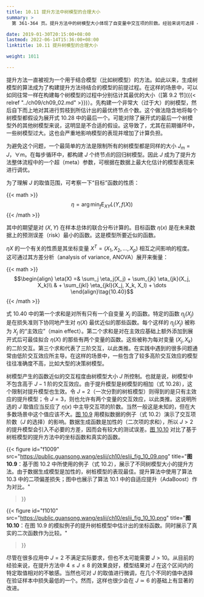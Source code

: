 ```yaml
---
title: 10.11 提升方法中树模型的合理大小
summary: >
  第 361-364 页。提升方法中的树模型大小体现了自变量中交互项的阶数。经验来说可选择 4 至 8 之间的取值，或直接令树大小为 6。

date: 2019-01-30T20:15:00+08:00
lastmod: 2022-06-14T15:36:00+08:00
linktitle: 10.11 提升树模型的合理大小

weight: 1011

---
```


提升方法一直被视为一个用于结合模型（比如树模型）的方法。如此以来，生成树模型的算法成为了构建提升方法待结合的模型的前提过程。在这样的场景中，可以如同往常一样在构建每个树模型的过程中分别估计其最优的大小（[第 9.2 节]({{< relref "../ch09/ch09_02.md" >}})）。先构建一个非常大（过于大）的树模型，然后自下而上地对其进行剪枝到所估计出的最优终节点个数。这个做法隐含地将每个树模型都假设为展开式 10.28 中的最后一个。可能对除了展开式的最后一个树模型外的其他树模型来说，这明显是不合适的假设。这导致了，尤其在前期循环中，一些树模型过大。这也会严重地影响模型的表现并增加了计算负担。

为避免这个问题，一个最简单的方法是限制所有的树模型都是同样的大小 $J_m=J$，$\forall m$。在每步循环中，都构建 $J$ 个终节点的回归树模型。因此 $J$ 成为了提升方法整体流程中的一个超（meta）参数，可根据在数据上最大化估计的模型表现来进行调优。

为了理解 $J$ 的取值范围，可考察一下“目标”函数的性质：

{{< math >}}
$$\eta = \arg\min_f \operatorname{E}_{XY} L(Y, f(X)) \tag{10.39}$$
{{< /math >}}

其中的期望是对 $(X,Y)$ 在样本总体的联合分布计算的。目标函数 $\eta(x)$ 是在未来数据上的预测误差（risk）最小的函数。这是模型所要近似的函数。

$\eta{X}$ 的一个有关的性质是其坐标变量 $X^T=(X_1,X_2,\dots,X_p)$ 相互之间影响的程度。这可通过其方差分析（analysis of variance, ANOVA）展开来衡量：

{{< math >}}
$$\begin{align} \eta(X)
=& \sum_j \eta_j(X_j) + \sum_{jk} \eta_{jk}(X_j, X_k)\\
& + \sum_{jkl} \eta_{jkl}(X_j, X_k, X_l) + \dots
\end{align}\tag{10.40}$$
{{< /math >}}

式 10.40 中的第一个求和是对所有只有一个自变量 $X_j$ 的函数。特定的函数 $\eta_j(X_j)$ 是在损失准则下协同地产生对 $\eta(X)$ 最优近似的那些函数。每个这样的 $\eta_j(X_j)$ 被称为 $X_j$ 的“主效应”（main effect）。第二个求和是对在主效应基础上额外添加到展开式后可最佳拟合 $\eta(X)$ 的那些有两个变量的函数。这些被称为每对变量 $(X_j,X_k)$ 的二阶交互。第三个求和代表了三阶交互，以此类推。在实践中遇到的很多问题通常由低阶交互效应所主导。在这样的场景中，一些包含了较多高阶交互效应的模型往往准确度不高，比如大型的决策树模型。

树模型产生的函数近似的交互程度由树模型大小 $J$ 所控制。也就是说，树模型中不包含高于 $J-1$ 阶的交互效应。由于提升模型是树模型的相加（式 10.28），这个限制对提升模型也生效。令 $J=2$（一次分割的树桩模型）则得到的是只有主效应的提升模型；令 $J=3$，则也允许有两个变量的交互效应，以此类推。这说明所选的 $J$ 取值应当反应了 $\eta(x)$ 中主导交互项的阶数。当然一般这是未知的，但在大多数场景中这个值应该不大。[图 10.9](#figure-f1009) 用模拟数据的例子（式 10.2）演示了交互项阶数（$J$ 的选择）的影响。数据生成函数是加性的（二次项的求和），所以 $J>2$ 的提升模型会引入不必要的方差，因而会有较大的测试误差。[图 10.10](#figure-f1010) 对比了基于树桩模型的提升方法中的坐标函数和真实的函数。

{{< figure
  id="f1009"
  src="https://public.guansong.wang/eslii/ch10/eslii_fig_10_09.png"
  title="**图 10.9**：基于图 10.2 中所使用的例子（式 10.2），展示了不同树模型大小的提升方法。由于数据生成模型是加性的，树桩模型的表现最佳。提升算法中使用了算法 10.3 中的二项偏差损失；图中也展示了算法 10.1 中的自适应提升（AdaBoost）作为对比。"
>}}

{{< figure
  id="f1010"
  src="https://public.guansong.wang/eslii/ch10/eslii_fig_10_10.png"
  title="**图 10.10**：在图 10.9 的模拟例子的提升树桩模型中估计出的坐标函数。同时展示了真实的二次函数作为比较。"
>}}

尽管在很多应用中 $J=2$ 不满足实际要求，但也不太可能需要 $J>10$。从目前的经验来说，在提升方法中 $4\leq J\leq8$ 的效果良好，模型结果对 $J$ 在这个区间内的特定取值相对的不敏感。当然也可对 $J$ 的取值进行微调，在几个不同的值中选择在验证样本中损失最低的一个。然而，这样也很少会在 $J\simeq 6$ 的基础上有显著的改进。